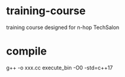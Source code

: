 # training-course
training course designed for n-hop TechSalon

# compile
g++ -o xxx.cc execute_bin -O0 -std=c++17
